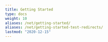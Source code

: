 ```yaml
---
title: Getting Started
type: docs
weight: 10
aliases: /net/getting-started/
aliases: /net/getting-started-test-redirects/
lastmod: "2020-12-15"
---
```



